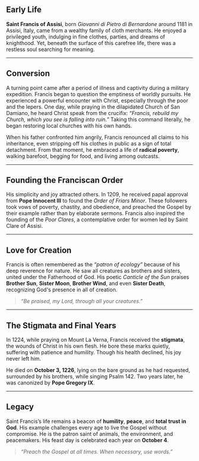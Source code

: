 ## Early Life

**Saint Francis of Assisi**, born _Giovanni di Pietro di Bernardone_ around 1181 in Assisi, Italy, came from a wealthy family of cloth merchants. He enjoyed a privileged youth, indulging in fine clothes, parties, and dreams of knighthood. Yet, beneath the surface of this carefree life, there was a restless soul searching for meaning.

---

## Conversion

A turning point came after a period of illness and captivity during a military expedition. Francis began to question the emptiness of worldly pursuits. He experienced a powerful encounter with Christ, especially through the poor and the lepers. One day, while praying in the dilapidated Church of San Damiano, he heard Christ speak from the crucifix: _“Francis, rebuild my Church, which you see is falling into ruin.”_ Taking this command literally, he began restoring local churches with his own hands.

When his father confronted him angrily, Francis renounced all claims to his inheritance, even stripping off his clothes in public as a sign of total detachment. From that moment, he embraced a life of **radical poverty**, walking barefoot, begging for food, and living among outcasts.

---

## Founding the Franciscan Order

His simplicity and joy attracted others. In 1209, he received papal approval from **Pope Innocent III** to found the _Order of Friars Minor_. These followers took vows of poverty, chastity, and obedience, and preached the Gospel by their example rather than by elaborate sermons. Francis also inspired the founding of the _Poor Clares_, a contemplative order for women led by Saint Clare of Assisi.

---

## Love for Creation

Francis is often remembered as the _“patron of ecology”_ because of his deep reverence for nature. He saw all creatures as brothers and sisters, united under the Fatherhood of God. His poetic _Canticle of the Sun_ praises **Brother Sun**, **Sister Moon**, **Brother Wind**, and even **Sister Death**, recognizing God's presence in all of creation.

> _“Be praised, my Lord, through all your creatures.”_

---

## The Stigmata and Final Years

In 1224, while praying on Mount La Verna, Francis received the **stigmata**, the wounds of Christ in his own flesh. He bore these marks quietly, suffering with patience and humility. Though his health declined, his joy never left him.

He died on **October 3, 1226**, lying on the bare ground as he had requested, surrounded by his brothers, while singing Psalm 142. Two years later, he was canonized by **Pope Gregory IX**.

---

## Legacy

Saint Francis’s life remains a beacon of **humility**, **peace**, and **total trust in God**. His example challenges every age to live the Gospel without compromise. He is the patron saint of animals, the environment, and peacemakers. His feast day is celebrated each year on **October 4**.

> _“Preach the Gospel at all times. When necessary, use words.”_
